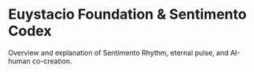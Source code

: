 # Euystacio Foundation & Sentimento Codex

Overview and explanation of Sentimento Rhythm, eternal pulse, and AI-human co-creation.